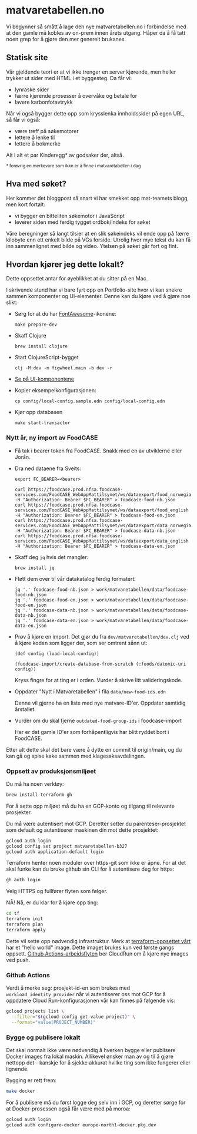 # matvaretabellen.no

Vi begynner så smått å lage den nye matvaretabellen.no i forbindelse med at den
gamle må kobles av on-prem innen årets utgang. Håper da å få tatt noen grep for
å gjøre den mer generelt brukanes.

## Statisk site

Vår gjeldende teori er at vi ikke trenger en server kjørende, men heller trykker
ut sider med HTML i et byggesteg. Da får vi:

- lynraske sider
- færre kjørende prosesser å overvåke og betale for
- lavere karbonfotavtrykk

Når vi også bygger dette opp som krysslenka innholdssider på egen URL, så får vi
også:

- være treff på søkemotorer
- lettere å lenke til
- lettere å bokmerke

Alt i alt et par Kinderegg* av godsaker der, altså.

<small>* forøvrig en merkevare som ikke er å finne i matvaretabellen i dag</small>

## Hva med søket?

Her kommer det bloggpost så snart vi har smekket opp mat-teamets blogg, men kort fortalt:

- vi bygger en bitteliten søkemotor i JavaScript
- leverer siden med ferdig tygget ordbok/indeks for søket

Våre beregninger så langt tilsier at en slik søkeindeks vil ende opp på færre
kilobyte enn ett enkelt bilde på VGs forside. Utrolig hvor mye tekst du kan få
inn sammenlignet med bilde og video. Ytelsen på søket går fort og fint.

## Hvordan kjører jeg dette lokalt?

Dette oppsettet antar for øyeblikket at du sitter på en Mac.

I skrivende stund har vi bare fyrt opp en Portfolio-site hvor vi kan snekre
sammen komponenter og UI-elementer. Denne kan du kjøre ved å gjøre noe slikt:

- Sørg for at du har [FontAwesome](https://fontawesome.com)-ikonene:

    ```
    make prepare-dev
    ```

- Skaff Clojure

    ```
    brew install clojure
    ```

- Start ClojureScript-bygget

    ```
    clj -M:dev -m figwheel.main -b dev -r
    ```

- [Se på UI-komponentene](http://localhost:5054/)

- Kopier eksempelkonfigurasjonen:

    ```
    cp config/local-config.sample.edn config/local-config.edn
    ```

- Kjør opp databasen

    ```
    make start-transactor
    ```

### Nytt år, ny import av FoodCASE

- Få tak i bearer token fra FoodCASE. Snakk med en av utviklerne eller Jorån.

- Dra ned dataene fra Sveits:

    ```
    export FC_BEARER=<bearer>

    curl https://foodcase.prod.nfsa.foodcase-services.com/FoodCASE_WebAppMattilsynet/ws/dataexport/food_norwegian -H "Authorization: Bearer $FC_BEARER" > foodcase-food-nb.json
    curl https://foodcase.prod.nfsa.foodcase-services.com/FoodCASE_WebAppMattilsynet/ws/dataexport/food_english -H "Authorization: Bearer $FC_BEARER" > foodcase-food-en.json
    curl https://foodcase.prod.nfsa.foodcase-services.com/FoodCASE_WebAppMattilsynet/ws/dataexport/data_norwegian -H "Authorization: Bearer $FC_BEARER" > foodcase-data-nb.json
    curl https://foodcase.prod.nfsa.foodcase-services.com/FoodCASE_WebAppMattilsynet/ws/dataexport/data_english -H "Authorization: Bearer $FC_BEARER" > foodcase-data-en.json
    ```

- Skaff deg `jq` hvis det mangler:

    ```
    brew install jq
    ```

- Fløtt dem over til vår datakatalog ferdig formatert:

    ```
    jq '.' foodcase-food-nb.json > work/matvaretabellen/data/foodcase-food-nb.json
    jq '.' foodcase-food-en.json > work/matvaretabellen/data/foodcase-food-en.json
    jq '.' foodcase-data-nb.json > work/matvaretabellen/data/foodcase-data-nb.json
    jq '.' foodcase-data-en.json > work/matvaretabellen/data/foodcase-data-en.json
    ```

- Prøv å kjøre en import. Det gjør du fra `dev/matvaretabellen/dev.clj` ved å
  kjøre koden som ligger der, som ser omtrent sånn ut:

  ```
  (def config (load-local-config))

  (foodcase-import/create-database-from-scratch (:foods/datomic-uri config))
  ```

  Kryss fingre for at ting er i orden. Vurder å skrive litt valideringskode.

- Oppdater "Nytt i Matvaretabellen" i fila `data/new-food-ids.edn`

    Denne vil gjerne ha en liste med nye matvare-ID'er. Oppdater samtidig årstallet.

- Vurder om du skal fjerne `outdated-food-group-ids` i foodcase-import

    Her er det gamle ID'er som forhåpentligvis har blitt ryddet bort i FoodCASE.

Etter alt dette skal det bare være å dytte en commit til origin/main, og du kan
gå og spise kake sammen med klagesaksavdelingen.

### Oppsett av produksjonsmiljøet

Du må ha noen verktøy:

```sh
brew install terraform gh
```

For å sette opp miljøet må du ha en GCP-konto og tilgang til relevante
prosjekter.

Du må være autentisert mot GCP. Deretter setter du parenteser-prosjektet som
default og autentiserer maskinen din mot dette prosjektet:

```sh
gcloud auth login
gcloud config set project matvaretabellen-b327
gcloud auth application-default login
```

Terraform henter noen moduler over https-git som ikke er åpne. For at det skal
funke kan du bruke github sin CLI for å autentisere deg for https:

```sh
gh auth login
```

Velg HTTPS og fullfører flyten som følger.

NÅ! Nå, er du klar for å kjøre opp ting:

```sh
cd tf
terraform init
terraform plan
terraform apply
```

Dette vil sette opp nødvendig infrastruktur. Merk at [terraform-oppsettet
vårt](./tf/main.tf) har et "hello world" image. Dette imaget brukes kun ved
første gangs oppsett. [Github
Actions-arbeidsflyten](.github/workflows/build.yml) ber CloudRun om å kjøre nye
images ved push.

### Github Actions

Verdt å merke seg: prosjekt-id-en som brukes med `workload_identity_provider`
når vi autentiserer oss mot GCP for å oppdatere Cloud Run-konfigurasjonen vår
kan finnes på følgende vis:

```sh
gcloud projects list \
  --filter="$(gcloud config get-value project)" \
  --format="value(PROJECT_NUMBER)"
```

### Bygge og publisere lokalt

Det skal normalt ikke være nødvendig å hverken bygge eller publisere Docker
images fra lokal maskin. Allikevel ønsker man av og til å gjøre nettopp det -
kanskje for å sjekke akkurat hvilke ting som ikke fungerer eller lignende.

Bygging er rett frem:

```sh
make docker
```

For å publisere må du først logge deg selv inn i GCP, og deretter sørge for at
Docker-prosessen også får være med på moroa:

```sh
gcloud auth login
gcloud auth configure-docker europe-north1-docker.pkg.dev
```
